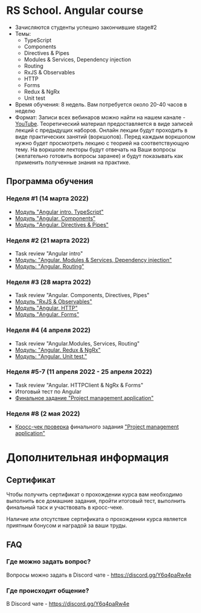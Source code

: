 # RS School. Angular course
- Зачисляются студенты успешно закончившие stage#2
- Темы:
    - TypeScript
    - Components
    - Directives & Pipes
    - Modules & Services, Dependency injection
    - Routing
    - RxJS & Observables
    - HTTP
    - Forms
    - Redux & NgRx
    - Unit test
- Время обучения: 8 недель. Вам потребуется около 20-40 часов в неделю
- Формат: Записи всех вебинаров можно найти на нашем канале - [YouTube](https://youtube.com/c/rollingscopesschool).
  Теоретический материал предоставляется в виде записей лекций с предыдущих наборов.
  Онлайн лекции будут проходить в виде практических занятий (воркшопов).
  Перед каждым воркшопом нужно будет просмотреть лекцию с теорией на соответствующую тему.
  На воркшопе лекторы будут отвечать на Ваши вопросы (желательно готовить вопросы заранее) и будут показывать как применить полученные знания на практике.

## Программа обучения
### Неделя #1 (14 марта 2022)
- [Модуль "Angular intro. TypeScript"](modules/intro/)
- [Модуль "Angular. Components"](modules/components/)
- [Модуль "Angular. Directives & Pipes"](modules/directives-and-pipes/)

### Неделя #2 (21 марта 2022)
- Task review "Angular intro"
- [Модуль: "Angular. Modules & Services, Dependency injection"](modules/modules-and-services/)
- [Модуль: "Angular. Routing"](modules/routing/)

### Неделя #3 (28 марта 2022)
- Task review "Angular. Components, Directives, Pipes"
- [Модуль "RxJS & Observables"](modules/rxjs/)
- [Модуль "Angular. HTTP"](modules/http/)
- [Модуль "Angular. Forms"](modules/forms/)

### Неделя #4 (4 апреля 2022)
- Task review "Angular.Modules, Services, Routing"
- [Модуль: "Angular. Redux & NgRx"](modules/redux/)
- [Модуль: "Angular. Unit test."](modules/unit-test/)

### Неделя #5-7 (11 апреля 2022 - 25 апреля 2022)
- Task review "Angular. HTTPClient & NgRx & Forms"
- Итоговый тест по Angular
- [Финальное задание "Project management application"](https://github.com/rolling-scopes-school/tasks/tree/master/tasks/project-management-application)

### Неделя #8 (2 мая 2022)
- [Кросс-чек проверка](https://docs.rs.school/#/cross-check-flow) финального задания ["Project management application"](https://github.com/rolling-scopes-school/tasks/tree/master/tasks/project-management-application)

# Дополнительная информация
## Сертификат
Чтобы получить сертификат о прохождении курса вам необходимо выполнить все домашние задания, пройти итоговый тест, выполнить финальный таск и участвовать в кросс-чеке.

Наличие или отсутствие сертификата о прохождении курса является приятным бонусом и наградой за ваши труды.

## FAQ
### Где можно задать вопрос?
Вопросы можно задать в Discord чате - https://discord.gg/Y6q4paRw4e

### Где происходит общение?
В Discord чате - https://discord.gg/Y6q4paRw4e
 